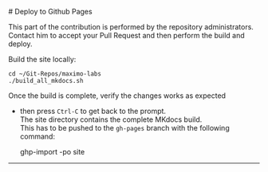 # Deploy to Github Pages

This part of the contribution is performed by the repository administrators.</br>
Contact him to accept your Pull Request and then perform the build and deploy.

Build the site locally:

    cd ~/Git-Repos/maximo-labs
    ./build_all_mkdocs.sh
 
Once the build is complete, verify the changes works as expected</br>
- then press `Ctrl-C` to get back to the prompt.</br>
The site directory contains the complete MKdocs build. </br>
This has to be pushed to the `gh-pages` branch with the following command:
 
    ghp-import -po site

---
